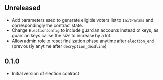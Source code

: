 ## Unreleased

- Add parameters used to generate eligible voters list to `InitParams` and correspondingly the contract state.
- Change `ElectionConfig` to include guardian accounts instead of keys, as guardian keys cause the size to increase by a lot.
- Allow admin role to reset finalization phase anytime after `election_end` (previously anytime after `decryption_deadline`)

## 0.1.0

- Initial version of election contract
